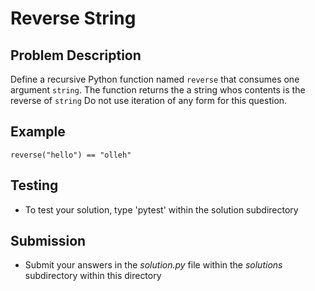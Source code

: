 # Reverse String       

## Problem Description
Define a recursive Python function named `reverse` that consumes one argument `string`. The function returns the a string whos contents is the reverse of `string` Do not use iteration of any form for this question.

## Example
```
reverse("hello") == "olleh"
```

## Testing
* To test your solution, type 'pytest' within the solution subdirectory

## Submission
* Submit your answers in the *solution.py* file within the *solutions* subdirectory within this directory
